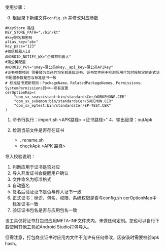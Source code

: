 使用步骤：

0. 根目录下新建文件`config.sh` 并修改对应参数
```shell
#KeyStore 路径
KEY_STORE_PATH="./bin/kt"
#key别名和密码
alias_key="abc"
key_pass="123"
#微信机器人id
ANDROID_NOTIFY_WX="企微群机器人"
#蒲公英配置
ANDROID_PGY="uKey=蒲公英Ukey,_api_key=蒲公英APIkey"
#证书参数校验 需要替为自己的包名和基础证书，证书文件用于检测应用打包时候制定的正式证书配置参数是否与标准证书一致
# 标准证书更新规则：PackageName、RelatedPackageNames、Permissions、SystemPermissions其中一项有变更
cerOptionMap=(
    "com_sx_sxassistant:bin/standardsCer/WORKPHONE.CER"
    "com_sx_sxDemon:bin/standardsCer/SXDEMON.CER"
    "com_sx_eptest:bin/standardsCer/EP-TEST.CER"
)

```

1. 命令行执行：import.sh <APK路径> <证书路径>"
   4、输出目录：outApk

2. 检测当前文件是否存在证书 
    * . rename.sh
    * checkApk <APK 路径>

导入校验说明：
1. 判断应用于证书是否对应
2.  导入开发证书会提醒用户确认
3. 文件命名为标准格式
4. 自动签名
5. 签名后验证证书是否与传入证书一致
6. 正式证书：标识、包名、权限、系统权限是否与config.sh cerOptionMap中标准证书一致
7. 验证证书包名是否与应用包名一致

该工具仅将证书打包进应用META-INF文件夹内，未做任何定制。您也可以自行下载使用其他工具如Android Studio打包导入。

但需注意，打包商业证书时应用内文件不允许有任何修改，因安装时需要校验apk hash。